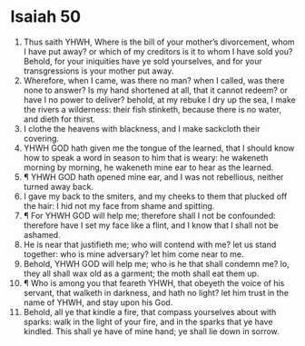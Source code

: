 ﻿# Isaiah 50
1. Thus saith YHWH, Where is the bill of your mother’s divorcement, whom I have put away? or which of my creditors is it to whom I have sold you? Behold, for your iniquities have ye sold yourselves, and for your transgressions is your mother put away. 
2. Wherefore, when I came, was there no man? when I called, was there none to answer? Is my hand shortened at all, that it cannot redeem? or have I no power to deliver? behold, at my rebuke I dry up the sea, I make the rivers a wilderness: their fish stinketh, because there is no water, and dieth for thirst. 
3. I clothe the heavens with blackness, and I make sackcloth their covering. 
4. YHWH GOD hath given me the tongue of the learned, that I should know how to speak a word in season to him that is weary: he wakeneth morning by morning, he wakeneth mine ear to hear as the learned. 
5. ¶ YHWH GOD hath opened mine ear, and I was not rebellious, neither turned away back. 
6. I gave my back to the smiters, and my cheeks to them that plucked off the hair: I hid not my face from shame and spitting. 
7. ¶ For YHWH GOD will help me; therefore shall I not be confounded: therefore have I set my face like a flint, and I know that I shall not be ashamed. 
8. He is near that justifieth me; who will contend with me? let us stand together: who is mine adversary? let him come near to me. 
9. Behold, YHWH GOD will help me; who is he that shall condemn me? lo, they all shall wax old as a garment; the moth shall eat them up. 
10. ¶ Who is among you that feareth YHWH, that obeyeth the voice of his servant, that walketh in darkness, and hath no light? let him trust in the name of YHWH, and stay upon his God. 
11. Behold, all ye that kindle a fire, that compass yourselves about with sparks: walk in the light of your fire, and in the sparks that ye have kindled. This shall ye have of mine hand; ye shall lie down in sorrow. 
